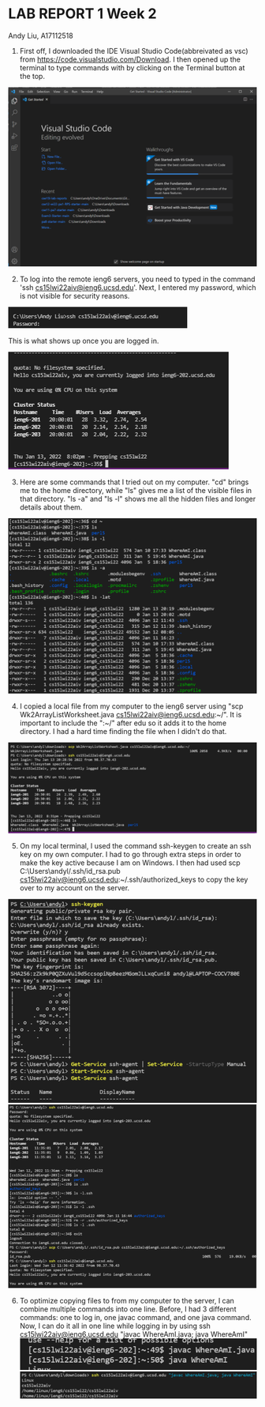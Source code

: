 # LAB REPORT 1 Week 2
Andy Liu, A17112518


1. First off, I downloaded the IDE Visual Studio Code(abbreivated as vsc) from https://code.visualstudio.com/Download. I then opened up the terminal to type commands with by clicking on the Terminal button at the top. 

![Image](img1/vscodesc.PNG)

2. To log into the remote ieng6 servers, you need to typed in the command 'ssh cs15lwi22aiv@ieng6.ucsd.edu'. Next, I entered my password, which is not visible for security reasons.

![Image](img1/loginRemoteServer.PNG)

This is what shows up once you are logged in.

![Image](img1/loggedInImage.PNG)

3. Here are some commands that I tried out on my computer. "cd" brings me to the home directory, while "ls" gives me a list of the visible files in that directory. "ls -a" and "ls -l" shows me all the hidden files and longer details about them.

![Image](img1/linuxcommands.PNG)

4. I copied a local file from my computer to the ieng6 server using "scp Wk2ArrayListWorksheet.java cs15lwi22aiv@ieng6.ucsd.edu:~/". It is important to include the ":~/" after edu so it adds it to the home directory. I had a hard time finding the file when I didn't do that.

![Image](img1/movingFiles.PNG)

5. On my local terminal, I used the command ssh-keygen to create an ssh key on my own computer. I had to go through extra steps in order to make the key active because I am on Windows. I then had used scp C:\Users\andyl/.ssh/id_rsa.pub cs15lwi22aiv@ieng6.ucsd.edu:~/.ssh/authorized_keys to copy the key over to my account on the server.

![Image](img1/ssh1.PNG)
![Image](img1/ssh2.PNG)

6. To optimize copying files to from my computer to the server, I can combine multiple commands into one line. Before, I had 3 different commands: one to log in, one javac command, and one java command. Now, I can do it all in one line while logging in by using ssh cs15lwi22aiv@ieng6.ucsd.edu "javac WhereAmI.java; java WhereAmI"
![Image](img1/part7commands.PNG)
![Image](img1/part7command.PNG)